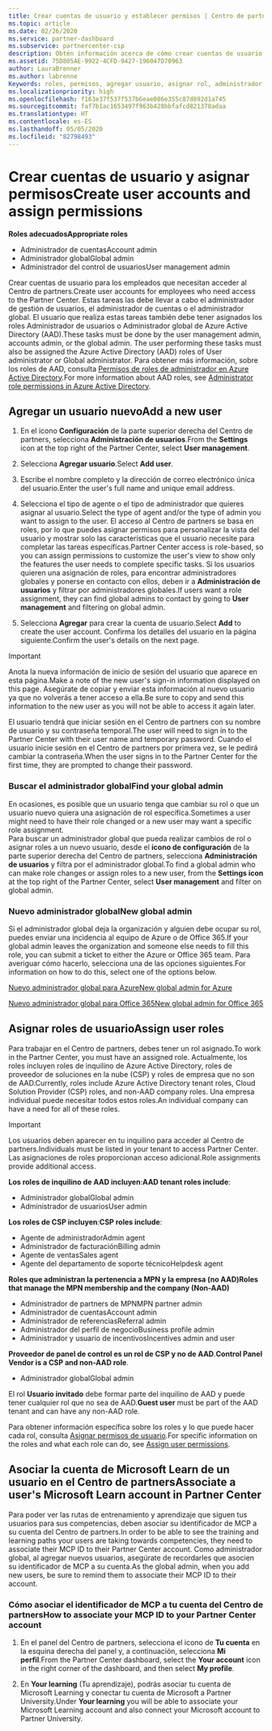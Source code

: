 ```yaml
---
title: Crear cuentas de usuario y establecer permisos | Centro de partners
ms.topic: article
ms.date: 02/26/2020
ms.service: partner-dashboard
ms.subservice: partnercenter-csp
description: Obtén información acerca de cómo crear cuentas de usuario y asignar roles en el Centro de partners, para cada empleado que necesite acceso. Los usuarios con privilegios de administrador diferentes pueden hacerlo.
ms.assetid: 75D805AE-9922-4CFD-9427-196047D70963
author: LauraBrenner
ms.author: labrenne
Keywords: roles, permisos, agregar usuario, asignar rol, administrador, agente,
ms.localizationpriority: high
ms.openlocfilehash: f163e37f537f537b6eae086e355c87d892d1a745
ms.sourcegitcommit: faf7b1ac1653497f963b428bbfafcd821378adaa
ms.translationtype: HT
ms.contentlocale: es-ES
ms.lasthandoff: 05/05/2020
ms.locfileid: "82798493"
---
```

# <a name="create-user-accounts-and-assign-permissions"></a><span data-ttu-id="a14c6-105">Crear cuentas de usuario y asignar permisos</span><span class="sxs-lookup"><span data-stu-id="a14c6-105">Create user accounts and assign permissions</span></span>

<span data-ttu-id="a14c6-106">**Roles adecuados**</span><span class="sxs-lookup"><span data-stu-id="a14c6-106">**Appropriate roles**</span></span>

- <span data-ttu-id="a14c6-107">Administrador de cuentas</span><span class="sxs-lookup"><span data-stu-id="a14c6-107">Account admin</span></span>
- <span data-ttu-id="a14c6-108">Administrador global</span><span class="sxs-lookup"><span data-stu-id="a14c6-108">Global admin</span></span>
- <span data-ttu-id="a14c6-109">Administrador del control de usuarios</span><span class="sxs-lookup"><span data-stu-id="a14c6-109">User management admin</span></span>

<span data-ttu-id="a14c6-110">Crear cuentas de usuario para los empleados que necesitan acceder al Centro de partners.</span><span class="sxs-lookup"><span data-stu-id="a14c6-110">Create user accounts for employees who need access to the Partner Center.</span></span> <span data-ttu-id="a14c6-111">Estas tareas las debe llevar a cabo el administrador de gestión de usuarios, el administrador de cuentas o el administrador global. El usuario que realiza estas tareas también debe tener asignados los roles Administrador de usuarios o Administrador global de Azure Active Directory (AAD).</span><span class="sxs-lookup"><span data-stu-id="a14c6-111">These tasks must be done by the user management admin, accounts admin, or the global admin. The user performing these tasks must also be assigned the Azure Active Directory (AAD) roles of User administrator or Global administrator.</span></span> <span data-ttu-id="a14c6-112">Para obtener más información, sobre los roles de AAD, consulta [Permisos de roles de administrador en Azure Active Directory](https://docs.microsoft.com/azure/active-directory/users-groups-roles/directory-assign-admin-roles).</span><span class="sxs-lookup"><span data-stu-id="a14c6-112">For more information about AAD roles, see [Administrator role permissions in Azure Active Directory](https://docs.microsoft.com/azure/active-directory/users-groups-roles/directory-assign-admin-roles).</span></span>


## <a name="add-a-new-user"></a><span data-ttu-id="a14c6-113">Agregar un usuario nuevo</span><span class="sxs-lookup"><span data-stu-id="a14c6-113">Add a new user</span></span>

1. <span data-ttu-id="a14c6-114">En el icono **Configuración** de la parte superior derecha del Centro de partners, selecciona **Administración de usuarios**.</span><span class="sxs-lookup"><span data-stu-id="a14c6-114">From the **Settings** icon at the top right of the Partner Center, select **User management**.</span></span>

2. <span data-ttu-id="a14c6-115">Selecciona **Agregar usuario**.</span><span class="sxs-lookup"><span data-stu-id="a14c6-115">Select **Add user**.</span></span>

3. <span data-ttu-id="a14c6-116">Escribe el nombre completo y la dirección de correo electrónico única del usuario.</span><span class="sxs-lookup"><span data-stu-id="a14c6-116">Enter the user's full name and unique email address.</span></span>

4. <span data-ttu-id="a14c6-117">Selecciona el tipo de agente o el tipo de administrador que quieres asignar al usuario.</span><span class="sxs-lookup"><span data-stu-id="a14c6-117">Select the type of agent and/or the type of admin you want to assign to the user.</span></span> <span data-ttu-id="a14c6-118">El acceso al Centro de partners se basa en roles, por lo que puedes asignar permisos para personalizar la vista del usuario y mostrar solo las características que el usuario necesite para completar las tareas específicas.</span><span class="sxs-lookup"><span data-stu-id="a14c6-118">Partner Center access is role-based, so you can assign permissions to customize the user's view to show only the features the user needs to complete specific tasks.</span></span>  <span data-ttu-id="a14c6-119">Si los usuarios quieren una asignación de roles, para encontrar administradores globales y ponerse en contacto con ellos, deben ir a **Administración de usuarios** y filtrar por administradores globales.</span><span class="sxs-lookup"><span data-stu-id="a14c6-119">If users want a role assignment, they can find global admins to contact by going to **User management** and filtering on global admin.</span></span>

5. <span data-ttu-id="a14c6-120">Selecciona **Agregar** para crear la cuenta de usuario.</span><span class="sxs-lookup"><span data-stu-id="a14c6-120">Select **Add** to create the user account.</span></span> <span data-ttu-id="a14c6-121">Confirma los detalles del usuario en la página siguiente.</span><span class="sxs-lookup"><span data-stu-id="a14c6-121">Confirm the user's details on the next page.</span></span>

> [!IMPORTANT]  
> <span data-ttu-id="a14c6-122">Anota la nueva información de inicio de sesión del usuario que aparece en esta página.</span><span class="sxs-lookup"><span data-stu-id="a14c6-122">Make a note of the new user's sign-in information displayed on this page.</span></span> <span data-ttu-id="a14c6-123">Asegúrate de copiar y enviar esta información al nuevo usuario ya que no volverás a tener acceso a ella.</span><span class="sxs-lookup"><span data-stu-id="a14c6-123">Be sure to copy and send this information to the new user as you will not be able to access it again later.</span></span> 


<span data-ttu-id="a14c6-124">El usuario tendrá que iniciar sesión en el Centro de partners con su nombre de usuario y su contraseña temporal.</span><span class="sxs-lookup"><span data-stu-id="a14c6-124">The user will need to sign in to the Partner Center with their user name and temporary password.</span></span> <span data-ttu-id="a14c6-125">Cuando el usuario inicie sesión en el Centro de partners por primera vez, se le pedirá cambiar la contraseña.</span><span class="sxs-lookup"><span data-stu-id="a14c6-125">When the user signs in to the Partner Center for the first time, they are prompted to change their password.</span></span> 


### <a name="find-your-global-admin"></a><span data-ttu-id="a14c6-126">Buscar el administrador global</span><span class="sxs-lookup"><span data-stu-id="a14c6-126">Find your global admin</span></span>

<span data-ttu-id="a14c6-127">En ocasiones, es posible que un usuario tenga que cambiar su rol o que un usuario nuevo quiera una asignación de rol específica.</span><span class="sxs-lookup"><span data-stu-id="a14c6-127">Sometimes a user might need to have their role changed or a new user may want a specific role assignment.</span></span>  
<span data-ttu-id="a14c6-128">Para buscar un administrador global que pueda realizar cambios de rol o asignar roles a un nuevo usuario, desde el **icono de configuración** de la parte superior derecha del Centro de partners, selecciona **Administración de usuarios** y filtra por el administrador global.</span><span class="sxs-lookup"><span data-stu-id="a14c6-128">To find a global admin who can make role changes or assign roles to a new user, from the **Settings icon** at the top right of the Partner Center, select **User management** and filter on global admin.</span></span> 


### <a name="new-global-admin"></a><span data-ttu-id="a14c6-129">Nuevo administrador global</span><span class="sxs-lookup"><span data-stu-id="a14c6-129">New global admin</span></span>

<span data-ttu-id="a14c6-130">Si el administrador global deja la organización y alguien debe ocupar su rol, puedes enviar una incidencia al equipo de Azure o de Office 365.</span><span class="sxs-lookup"><span data-stu-id="a14c6-130">If your global admin leaves the organization and someone else needs to fill this role, you can submit a ticket to either the Azure or Office 365 team.</span></span> <span data-ttu-id="a14c6-131">Para averiguar cómo hacerlo, selecciona una de las opciones siguientes.</span><span class="sxs-lookup"><span data-stu-id="a14c6-131">For information on how to do this, select one of the options below.</span></span>

[<span data-ttu-id="a14c6-132">Nuevo administrador global para Azure</span><span class="sxs-lookup"><span data-stu-id="a14c6-132">New global admin for Azure</span></span>](https://support.microsoft.com/help/4505981/what-to-do-if-the-only-admin-for-your-mpn-program-has-left-the-company)

[<span data-ttu-id="a14c6-133">Nuevo administrador global para Office 365</span><span class="sxs-lookup"><span data-stu-id="a14c6-133">New global admin for Office 365</span></span>](https://admin.microsoft.com/)


## <a name="assign-user-roles"></a><span data-ttu-id="a14c6-134">Asignar roles de usuario</span><span class="sxs-lookup"><span data-stu-id="a14c6-134">Assign user roles</span></span>

<span data-ttu-id="a14c6-135">Para trabajar en el Centro de partners, debes tener un rol asignado.</span><span class="sxs-lookup"><span data-stu-id="a14c6-135">To work in the Partner Center, you must have an assigned role.</span></span>  <span data-ttu-id="a14c6-136">Actualmente, los roles incluyen roles de inquilino de Azure Active Directory, roles de proveedor de soluciones en la nube (CSP) y roles de empresa que no son de AAD.</span><span class="sxs-lookup"><span data-stu-id="a14c6-136">Currently, roles include Azure Active Directory tenant roles, Cloud Solution Provider (CSP) roles, and non-AAD company roles.</span></span> <span data-ttu-id="a14c6-137">Una empresa individual puede necesitar todos estos roles.</span><span class="sxs-lookup"><span data-stu-id="a14c6-137">An individual company can have a need for all of these roles.</span></span>

>[!Important]
><span data-ttu-id="a14c6-138">Los usuarios deben aparecer en tu inquilino para acceder al Centro de partners.</span><span class="sxs-lookup"><span data-stu-id="a14c6-138">Individuals must be listed in your tenant to access Partner Center.</span></span> <span data-ttu-id="a14c6-139">Las asignaciones de roles proporcionan acceso adicional.</span><span class="sxs-lookup"><span data-stu-id="a14c6-139">Role assignments provide additional access.</span></span>


<span data-ttu-id="a14c6-140">**Los roles de inquilino de AAD incluyen**:</span><span class="sxs-lookup"><span data-stu-id="a14c6-140">**AAD tenant roles include**:</span></span>
- <span data-ttu-id="a14c6-141">Administrador global</span><span class="sxs-lookup"><span data-stu-id="a14c6-141">Global admin</span></span>
- <span data-ttu-id="a14c6-142">Administrador de usuarios</span><span class="sxs-lookup"><span data-stu-id="a14c6-142">User admin</span></span>

<span data-ttu-id="a14c6-143">**Los roles de CSP incluyen**:</span><span class="sxs-lookup"><span data-stu-id="a14c6-143">**CSP roles include**:</span></span>
- <span data-ttu-id="a14c6-144">Agente de administrador</span><span class="sxs-lookup"><span data-stu-id="a14c6-144">Admin agent</span></span>
- <span data-ttu-id="a14c6-145">Administrador de facturación</span><span class="sxs-lookup"><span data-stu-id="a14c6-145">Billing admin</span></span>
- <span data-ttu-id="a14c6-146">Agente de ventas</span><span class="sxs-lookup"><span data-stu-id="a14c6-146">Sales agent</span></span>
- <span data-ttu-id="a14c6-147">Agente del departamento de soporte técnico</span><span class="sxs-lookup"><span data-stu-id="a14c6-147">Helpdesk agent</span></span>

<span data-ttu-id="a14c6-148">**Roles que administran la pertenencia a MPN y la empresa (no AAD)**</span><span class="sxs-lookup"><span data-stu-id="a14c6-148">**Roles that manage the MPN membership and the company (Non-AAD)**</span></span>
- <span data-ttu-id="a14c6-149">Administrador de partners de MPN</span><span class="sxs-lookup"><span data-stu-id="a14c6-149">MPN partner admin</span></span>
- <span data-ttu-id="a14c6-150">Administrador de cuentas</span><span class="sxs-lookup"><span data-stu-id="a14c6-150">Account admin</span></span>
- <span data-ttu-id="a14c6-151">Administrador de referencias</span><span class="sxs-lookup"><span data-stu-id="a14c6-151">Referral admin</span></span>
- <span data-ttu-id="a14c6-152">Administrador del perfil de negocio</span><span class="sxs-lookup"><span data-stu-id="a14c6-152">Business profile admin</span></span>
- <span data-ttu-id="a14c6-153">Administrador y usuario de incentivos</span><span class="sxs-lookup"><span data-stu-id="a14c6-153">Incentives admin and user</span></span>

<span data-ttu-id="a14c6-154">**Proveedor de panel de control es un rol de CSP y no de AAD**.</span><span class="sxs-lookup"><span data-stu-id="a14c6-154">**Control Panel Vendor is a CSP and non-AAD role**.</span></span>
- <span data-ttu-id="a14c6-155">Administrador global</span><span class="sxs-lookup"><span data-stu-id="a14c6-155">Global admin</span></span>

<span data-ttu-id="a14c6-156">El rol **Usuario invitado** debe formar parte del inquilino de AAD y puede tener cualquier rol que no sea de AAD.</span><span class="sxs-lookup"><span data-stu-id="a14c6-156">**Guest user** must be part of the AAD tenant and can have any non-AAD role.</span></span>

<span data-ttu-id="a14c6-157">Para obtener información específica sobre los roles y lo que puede hacer cada rol, consulta [Asignar permisos de usuario](permissions-overview.md).</span><span class="sxs-lookup"><span data-stu-id="a14c6-157">For specific information on the roles and what each role can do, see [Assign user permissions](permissions-overview.md).</span></span>

## <a name="associate-a-users-microsoft-learn-account-in-partner-center"></a><span data-ttu-id="a14c6-158">Asociar la cuenta de Microsoft Learn de un usuario en el Centro de partners</span><span class="sxs-lookup"><span data-stu-id="a14c6-158">Associate a user's Microsoft Learn account in Partner Center</span></span>

<span data-ttu-id="a14c6-159">Para poder ver las rutas de entrenamiento y aprendizaje que siguen tus usuarios para sus competencias, deben asociar su identificador de MCP a su cuenta del Centro de partners.</span><span class="sxs-lookup"><span data-stu-id="a14c6-159">In order to be able to see the training and learning paths your users are taking towards competencies, they need to associate their MCP ID to their Partner Center account.</span></span> <span data-ttu-id="a14c6-160">Como administrador global, al agregar nuevos usuarios, asegúrate de recordarles que asocien su identificador de MCP a su cuenta.</span><span class="sxs-lookup"><span data-stu-id="a14c6-160">As the global admin, when you add new users, be sure to remind them to associate their MCP ID to their account.</span></span> 

### <a name="how-to-associate-your-mcp-id-to-your-partner-center-account"></a><span data-ttu-id="a14c6-161">Cómo asociar el identificador de MCP a tu cuenta del Centro de partners</span><span class="sxs-lookup"><span data-stu-id="a14c6-161">How to associate your MCP ID to your Partner Center account</span></span>

1. <span data-ttu-id="a14c6-162">En el panel del Centro de partners, selecciona el icono de **Tu cuenta** en la esquina derecha del panel y, a continuación, selecciona **Mi perfil**.</span><span class="sxs-lookup"><span data-stu-id="a14c6-162">From the Partner Center dashboard, select the **Your account** icon in the right corner of the dashboard, and then select **My profile**.</span></span>

2. <span data-ttu-id="a14c6-163">En **Your learning** (Tu aprendizaje), podrás asociar tu cuenta de Microsoft Learning y conectar tu cuenta de Microsoft a Partner University.</span><span class="sxs-lookup"><span data-stu-id="a14c6-163">Under **Your learning** you will be able to associate your Microsoft Learning account and also connect your Microsoft account to Partner University.</span></span>







